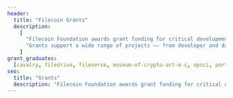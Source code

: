 ```yaml
---
header:
  title: "Filecoin Grants"
  description:
    [
      "Filecoin Foundation awards grant funding for critical development projects to foster a more decentralized, efficient, and robust foundation for humanity’s information. ",
      "Grants support a wide range of projects –– from developer and data tooling and integrations to applications and research –– that benefit ecosystem participants like developers and storage providers.",
    ]
grant_graduates:
  [cavalry, filedrive, fileverse, museum-of-crypto-art-m-c, opsci, portrait]
seo:
  title: "Grants"
  description: "Filecoin Foundation awards grant funding for critical development projects to foster a more decentralized, efficient, and robust foundation for humanity’s information."
---
```


